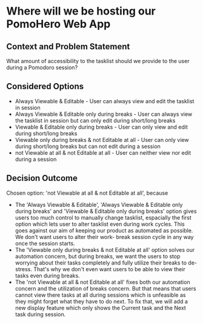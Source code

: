 # Where will we be hosting our PomoHero Web App

## Context and Problem Statement

What amount of accessibility to the tasklist should we provide to the user during a Pomodoro session?

## Considered Options

* Always Viewable & Editable - User can always view and edit the tasklist in session 
* Always Viewable & Editable only during breaks - User can always view the tasklist in session but can only edit during short/long breaks
* Viewable & Editable only during breaks - User can only view and edit during short/long breaks
* Viewable only during breaks & not Editable at all -  User can only view during short/long breaks but can not edit during a session
* not Viewable at all & not Editable at all - User can neither view nor edit during a session

## Decision Outcome

Chosen option: 'not Viewable at all & not Editable at all', because

* The 'Always Viewable & Editable', 'Always Viewable & Editable only during breaks' and 'Viewable & Editable only during breaks' option gives users too much control to manually change tasklist, espacially the first option which lets user to alter tasklist even during work cycles. This goes against our aim of keeping our product as automated as possible. We don't want users to alter their work- break session cycle in any way once the session starts.
* The 'Viewable only during breaks & not Editable at all' option solves our automation concern, but during breaks, we want the users to stop worrying about their tasks completely and fully utilize their breaks to de-stress. That's why we don't even want users to be able to view their tasks even during breaks.
* The 'not Viewable at all & not Editable at all' fixes both our automation concern and the utilization of breaks concern. But that means that users cannot view there tasks at all during sessions which is unfeasible as they might forget what they have to do next. To fix that, we will add a new display feature which only shows the Current task and the Next task during session. 
